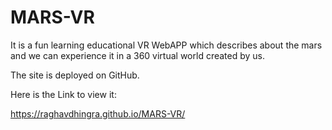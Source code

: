 # MARS-VR

It is a fun learning educational VR WebAPP which describes about the mars and we can experience it in a 360 virtual world created by us.

The site is deployed on GitHub.

Here is the Link to view it:

https://raghavdhingra.github.io/MARS-VR/
